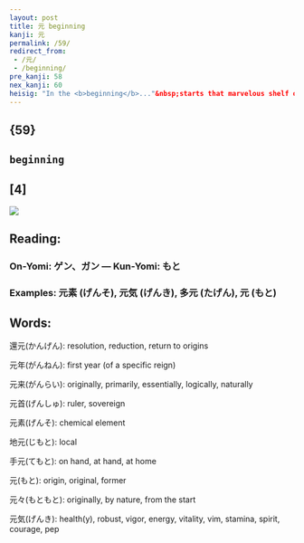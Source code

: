 ```yaml
---
layout: post
title: 元 beginning
kanji: 元
permalink: /59/
redirect_from:
 - /元/
 - /beginning/
pre_kanji: 58
nex_kanji: 60
heisig: "In the <b>beginning</b>..."&nbsp;starts that marvelous shelf of books we call the Bible. It talks about how all things were made, and tells us that when the Creator came to humanity she made <i>two</i> of them, man and woman. While we presume she made <i>two</i> of every other animal as well, we are not told as much. Hence we need only&nbsp;<i>two</i> and a pair of <i>human legs</i> come to the kanji that means <b>beginning</b>.
---
```


## {59}

## `beginning`

## [4]

<div class="stroke"><img src="E58583.png" /></div>

## Reading:

### On-Yomi: ゲン、ガン &mdash; Kun-Yomi: もと

### Examples: 元素 (げんそ), 元気 (げんき), 多元 (たげん), 元 (もと)

## Words:

還元(かんげん): resolution, reduction, return to origins

元年(がんねん): first year (of a specific reign)

元来(がんらい): originally, primarily, essentially, logically, naturally

元首(げんしゅ): ruler, sovereign

元素(げんそ): chemical element

地元(じもと): local

手元(てもと): on hand, at hand, at home

元(もと): origin, original, former

元々(もともと): originally, by nature, from the start

元気(げんき): health(y), robust, vigor, energy, vitality, vim, stamina, spirit, courage, pep
